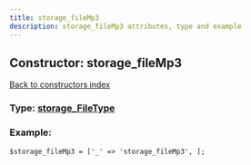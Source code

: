 ```yaml
---
title: storage_fileMp3
description: storage_fileMp3 attributes, type and example
---
```

## Constructor: storage\_fileMp3  
[Back to constructors index](index.md)






### Type: [storage\_FileType](../types/storage_FileType.md)


### Example:

```
$storage_fileMp3 = ['_' => 'storage_fileMp3', ];
```  

